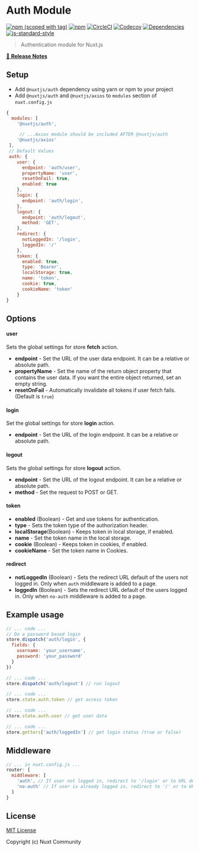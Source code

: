 # Auth Module

[![npm (scoped with tag)](https://img.shields.io/npm/v/@nuxtjs/auth/latest.svg?style=flat-square)](https://npmjs.com/package/@nuxtjs/auth)
[![npm](https://img.shields.io/npm/dt/@nuxtjs/auth.svg?style=flat-square)](https://npmjs.com/package/@nuxtjs/auth)
[![CircleCI](https://img.shields.io/circleci/project/github/nuxt-community/auth-module.svg?style=flat-square)](https://circleci.com/gh/nuxt-community/auth-module)
[![Codecov](https://img.shields.io/codecov/c/github/nuxt-community/auth-module.svg?style=flat-square)](https://codecov.io/gh/nuxt-community/auth-module)
[![Dependencies](https://david-dm.org/nuxt-community/auth-module/status.svg?style=flat-square)](https://david-dm.org/nuxt-community/auth-module)
[![js-standard-style](https://img.shields.io/badge/code_style-standard-brightgreen.svg?style=flat-square)](http://standardjs.com)

> Authentication module for Nuxt.js

[📖 **Release Notes**](./CHANGELOG.md)

## Setup
- Add `@nuxtjs/auth` dependency using yarn or npm to your project
- Add `@nuxtjs/auth` and `@nuxtjs/axios` to `modules` section of `nuxt.config.js`

```js
{
  modules: [
    '@nuxtjs/auth',

     // ...Axios module should be included AFTER @nuxtjs/auth
    '@nuxtjs/axios'
 ],
 // Default Values
 auth: {
    user: {
      endpoint: 'auth/user',
      propertyName: 'user',
      resetOnFail: true,
      enabled: true
    },
    login: {
      endpoint: 'auth/login',
    },
    logout: {
      endpoint: 'auth/logout',
      method: 'GET',
    },
    redirect: {
      notLoggedIn: '/login',
      loggedIn: '/'
    },
    token: {
      enabled: true,
      type: 'Bearer',
      localStorage: true,
      name: 'token',
      cookie: true,
      cookieName: 'token'
    }
}
```

## Options

#### user
Sets the global settings for store **fetch** action.
* **endpoint** - Set the URL of the user data endpoint. It can be a relative or absolute path.
* **propertyName** - Set the name of the return object property that contains the user data. If you want the entire object returned, set an empty string.
* **resetOnFail** - Automatically invalidate all tokens if user fetch fails. (Default is `true`)

#### login
Set the global settings for store **login** action.
* **endpoint** - Set the URL of the login endpoint. It can be a relative or absolute path.

#### logout
Sets the global settings for store **logout** action.
* **endpoint** - Set the URL of the logout endpoint. It can be a relative or absolute path.
* **method** - Set the request to POST or GET.

#### token
* **enabled** (Boolean) - Get and use tokens for authentication.
* **type** - Sets the token type of the authorization header.
* **localStorage**(Boolean) - Keeps token in local storage, if enabled.
* **name** - Set the token name in the local storage.
* **cookie** (Boolean) - Keeps token in cookies, if enabled.
* **cookieName** - Set the token name in Cookies.

#### redirect
* **notLoggedIn** (Boolean)  - Sets the redirect URL default of the users not logged in. Only when `auth` middleware is added to a page.
* **loggedIn** (Boolean) - Sets the redirect URL default of the users logged in. Only when `no-auth` middleware is added to a page.

## Example usage

```js
// ... code ...
// Do a password based login
store.dispatch('auth/login', {
  fields: {
    username: 'your_username',
    password: 'your_password'
  }
})

// ... code ...
store.dispatch('auth/logout') // run logout

// ... code ...
store.state.auth.token // get access token

// ... code ...
store.state.auth.user // get user data

// ... code ...
store.getters['auth/loggedIn'] // get login status (true or false)
```

## Middleware

```js
// ... in nuxt.config.js ...
router: {
  middleware: [
    'auth', // If user not logged in, redirect to '/login' or to URL defined in redirect property
    'no-auth' // If user is already logged in, redirect to '/' or to URL defined in redirect property
  ]
}
```

## License

[MIT License](./LICENSE)

Copyright (c) Nuxt Community
